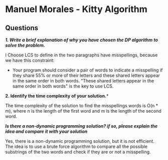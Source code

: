 # Manuel Morales - Kitty Algorithm

## Questions

***1. Write a brief explanation of why you have chosen the DP algorithm to solve the problem.***

I Choose LCS to define in the two paragraphs have misspellings, because we have this constraint:

* Your program should consider a pair of words to indicate a misspelling if they share 55%
  or more of their letters and these shared letters appear in the same order in both words.
  "These shared letters appear in the same order in both words" is the key to use LCS.

**2. Identify the time complexity of your solution.***

The time complexity of the solution to find the misspellings words is O(n * m), where n is the
length of
the first word and m is the length of the second word.

***Is there a non-dynamic programming solution? if so, please explain the idea and compare it
with your solution***

Yes, there is a non-dynamic programming solution, but it is not efficient. The idea is to use a
brute force algorithm to compare all the possible substrings of the two words and check if they
are or not a misspelling.
